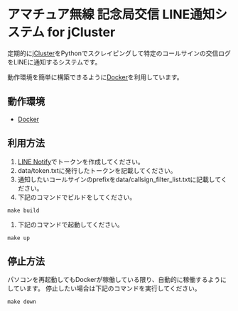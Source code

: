 # アマチュア無線 記念局交信 LINE通知システム for jCluster

定期的に[jCluster](http://qrv.jp)をPythonでスクレイピングして特定のコールサインの交信ログをLINEに通知するシステムです。

動作環境を簡単に構築できるように[Docker](https://www.docker.com)を利用しています。

## 動作環境

* [Docker](https://www.docker.com)

## 利用方法

1. [LINE Notify](https://notify-bot.line.me/ja/)でトークンを作成してください。
1. data/token.txtに発行したトークンを記載してください。
1. 通知したいコールサインのprefixをdata/callsign_filter_list.txtに記載してください。
1. 下記のコマンドでビルドをしてください。
```
make build
```
1. 下記のコマンドで起動してください。
```
make up
```


## 停止方法

パソコンを再起動してもDockerが稼働している限り、自動的に稼働するようにしています。
停止したい場合は下記のコマンドを実行してください。
```
make down
```

